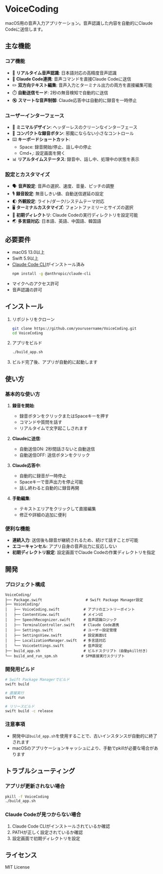 # VoiceCoding

macOS用の音声入力アプリケーション。音声認識した内容を自動的にClaude Codeに送信します。

## 主な機能

### コア機能
- 🎤 **リアルタイム音声認識**: 日本語対応の高精度音声認識
- 🤖 **Claude Code連携**: 音声コマンドを直接Claude Codeに送信
- ✏️ **双方向テキスト編集**: 音声入力とターミナル出力の両方を直接編集可能
- ⏱️ **自動送信モード**: 2秒の無音検知で自動的に送信
- 🔇 **スマートな音声制御**: Claude応答中は自動的に録音を一時停止

### ユーザーインターフェース
- 🎨 **ミニマルデザイン**: ヘッダーレスのクリーンなインターフェース
- 🔘 **コンパクトな録音ボタン**: 邪魔にならない小さなコントロール
- ⌨️ **キーボードショートカット**: 
  - Space: 録音開始/停止、話し中の停止
  - Cmd+,: 設定画面を開く
- 📊 **リアルタイムステータス**: 録音中、話し中、処理中の状態を表示

### 設定とカスタマイズ
- 🗣️ **音声設定**: 音声の選択、速度、音量、ピッチの調整
- 🎙️ **録音設定**: 無音しきい値、自動送信遅延の設定
- 🌓 **外観設定**: ライト/ダーク/システムテーマ対応
- 🖥️ **ターミナルカスタマイズ**: フォントファミリーとサイズの選択
- 📁 **初期ディレクトリ**: Claude Codeの実行ディレクトリを設定可能
- 🌏 **多言語対応**: 日本語、英語、中国語、韓国語

## 必要要件

- macOS 13.0以上
- Swift 5.9以上
- [Claude Code CLI](https://github.com/anthropics/claude-code)がインストール済み
  ```bash
  npm install -g @anthropic/claude-cli
  ```
- マイクへのアクセス許可
- 音声認識の許可

## インストール

1. リポジトリをクローン
   ```bash
   git clone https://github.com/yourusername/VoiceCoding.git
   cd VoiceCoding
   ```

2. アプリをビルド
   ```bash
   ./build_app.sh
   ```

3. ビルド完了後、アプリが自動的に起動します

## 使い方

### 基本的な使い方
1. **録音を開始**:
   - 録音ボタンをクリックまたはSpaceキーを押す
   - コマンドや質問を話す
   - リアルタイムで文字起こしされます

2. **Claudeに送信**:
   - 自動送信ON: 2秒間話さないと自動送信
   - 自動送信OFF: 送信ボタンをクリック

3. **Claude応答中**:
   - 自動的に録音が一時停止
   - Spaceキーで音声出力を停止可能
   - 話し終わると自動的に録音再開

4. **手動編集**:
   - テキストエリアをクリックして直接編集
   - 修正や詳細の追加に便利

### 便利な機能
- **連続入力**: 送信後も録音が継続されるため、続けて話すことが可能
- **エコーキャンセル**: アプリ自身の音声出力に反応しない
- **初期ディレクトリ設定**: 設定画面でClaude Codeの作業ディレクトリを指定

## 開発

### プロジェクト構成
```
VoiceCoding/
├── Package.swift                    # Swift Package Manager設定
├── VoiceCoding/
│   ├── VoiceCoding.swift           # アプリのエントリーポイント
│   ├── ContentView.swift           # メインUI
│   ├── SpeechRecognizer.swift      # 音声認識ロジック
│   ├── TerminalController.swift    # Claude Code連携
│   ├── Settings.swift              # ユーザー設定管理
│   ├── SettingsView.swift          # 設定画面UI
│   ├── LocalizationManager.swift   # 多言語対応
│   └── VoiceSettings.swift         # 音声設定
├── build_app.sh                    # ビルドスクリプト（自動pkill付き）
└── build_and_run_spm.sh           # SPM直接実行スクリプト
```

### 開発用ビルド
```bash
# Swift Package Managerでビルド
swift build

# 直接実行
swift run

# リリースビルド
swift build -c release
```

### 注意事項
- 開発中は`build_app.sh`を使用することで、古いインスタンスが自動的に終了されます
- macOSのアプリケーションキャッシュにより、手動でpkillが必要な場合があります

## トラブルシューティング

### アプリが更新されない場合
```bash
pkill -f VoiceCoding
./build_app.sh
```

### Claude Codeが見つからない場合
1. Claude Code CLIがインストールされているか確認
2. PATHが正しく設定されているか確認
3. 設定画面で初期ディレクトリを設定

## ライセンス

MIT License